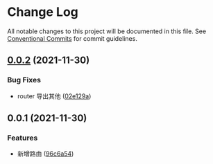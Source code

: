 # Change Log

All notable changes to this project will be documented in this file.
See [Conventional Commits](https://conventionalcommits.org) for commit guidelines.

## [0.0.2](https://github.com/ElonWu/elonwu_ui/compare/@elonwu/router@0.0.1...@elonwu/router@0.0.2) (2021-11-30)


### Bug Fixes

* router 导出其他 ([02e129a](https://github.com/ElonWu/elonwu_ui/commit/02e129aef7b1c03a16ffc60aa3f08ecc9dbda446))





## 0.0.1 (2021-11-30)


### Features

* 新增路由 ([96c6a54](https://github.com/ElonWu/elonwu_ui/commit/96c6a54a6fc30ac1365d688edfb9deb3c6f8a5c3))
